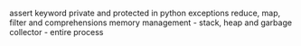 assert keyword
private and protected in python
exceptions
reduce, map, filter and comprehensions
memory management - stack, heap and garbage collector - entire process
